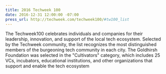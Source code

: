 ```yaml
---
title: 2016 Techweek 100
date: 2016-12-31 12:00:00 -07:00
press_url: http://techweek.com/techweek100/#tw100_list
---
```


The Techweek100 celebrates individuals and companies for their leadership, innovation, and support of the local tech ecosystem. Selected by the Techweek community, the list recognizes the most distinguished members of the burgeoning tech community in each city. The Goldhirsh Foundation was selected in the "Cultivators" category, which includes 25 VCs, incubators, educational institutions, and other organizations that support and enable the tech ecosystem
